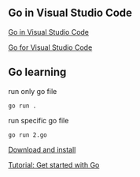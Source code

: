 ## Go in Visual Studio Code

[Go in Visual Studio Code](https://code.visualstudio.com/docs/languages/go)   

[Go for Visual Studio Code](https://github.com/golang/vscode-go/blob/master/README.md)   

## Go learning
run only go file
```
go run .
```
run specific go file
```
go run 2.go
```
[Download and install](https://golang.org/doc/install)   

[Tutorial: Get started with Go](https://golang.org/doc/tutorial/getting-started)
